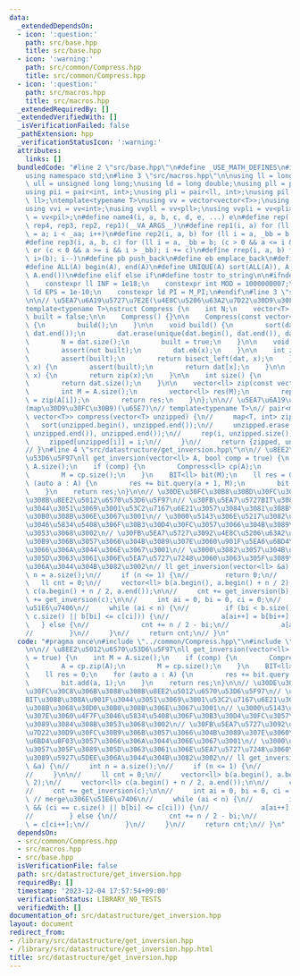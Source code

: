 ```yaml
---
data:
  _extendedDependsOn:
  - icon: ':question:'
    path: src/base.hpp
    title: src/base.hpp
  - icon: ':warning:'
    path: src/common/Compress.hpp
    title: src/common/Compress.hpp
  - icon: ':question:'
    path: src/macros.hpp
    title: src/macros.hpp
  _extendedRequiredBy: []
  _extendedVerifiedWith: []
  _isVerificationFailed: false
  _pathExtension: hpp
  _verificationStatusIcon: ':warning:'
  attributes:
    links: []
  bundledCode: "#line 2 \"src/base.hpp\"\n#define _USE_MATH_DEFINES\n#include <bits/stdc++.h>\n\
    using namespace std;\n#line 3 \"src/macros.hpp\"\n\nusing ll = long long;\nusing\
    \ ull = unsigned long long;\nusing ld = long double;\nusing pll = pair<ll, ll>;\n\
    using pii = pair<int, int>;\nusing pli = pair<ll, int>;\nusing pil = pair<int,\
    \ ll>;\ntemplate<typename T>\nusing vv = vector<vector<T>>;\nusing vvl = vv<ll>;\n\
    using vvi = vv<int>;\nusing vvpll = vv<pll>;\nusing vvpli = vv<pli>;\nusing vvpil\
    \ = vv<pil>;\n#define name4(i, a, b, c, d, e, ...) e\n#define rep(...) name4(__VA_ARGS__,\
    \ rep4, rep3, rep2, rep1)(__VA_ARGS__)\n#define rep1(i, a) for (ll i = 0, _aa\
    \ = a; i < _aa; i++)\n#define rep2(i, a, b) for (ll i = a, _bb = b; i < _bb; i++)\n\
    #define rep3(i, a, b, c) for (ll i = a, _bb = b; (c > 0 && a <= i && i < _bb)\
    \ or (c < 0 && a >= i && i > _bb); i += c)\n#define rrep(i, a, b) for (ll i=(a);\
    \ i>(b); i--)\n#define pb push_back\n#define eb emplace_back\n#define mkp make_pair\n\
    #define ALL(A) begin(A), end(A)\n#define UNIQUE(A) sort(ALL(A)), A.erase(unique(ALL(A)),\
    \ A.end())\n#define elif else if\n#define tostr to_string\n\n#ifndef CONSTANTS\n\
    \    constexpr ll INF = 1e18;\n    constexpr int MOD = 1000000007;\n    constexpr\
    \ ld EPS = 1e-10;\n    constexpr ld PI = M_PI;\n#endif\n#line 3 \"src/common/Compress.hpp\"\
    \n\n// \u5EA7\u6A19\u5727\u7E2E(\u4E8C\u5206\u63A2\u7D22\u30D9\u30FC\u30B9)\n\
    template<typename T>\nstruct Compress {\n    int N;\n    vector<T> dat;\n    bool\
    \ built = false;\n\n    Compress() {}\n\n    Compress(const vector<T> &A) : dat(A)\
    \ {\n        build();\n    }\n\n    void build() {\n        sort(dat.begin(),\
    \ dat.end());\n        dat.erase(unique(dat.begin(), dat.end()), dat.end());\n\
    \        N = dat.size();\n        built = true;\n    }\n\n    void add(T x) {\n\
    \        assert(not built);\n        dat.eb(x);\n    }\n\n    int zip(T x) {\n\
    \        assert(built);\n        return bisect_left(dat, x);\n    }\n\n    T unzip(int\
    \ x) {\n        assert(built);\n        return dat[x];\n    }\n\n    int operator[](T\
    \ x) {\n        return zip(x);\n    }\n\n    int size() {\n        assert(built);\n\
    \        return dat.size();\n    }\n\n    vector<ll> zip(const vector<T> &A) {\n\
    \        int M = A.size();\n        vector<ll> res(M);\n        rep(i, M) res[i]\
    \ = zip(A[i]);\n        return res;\n    }\n};\n\n// \u5EA7\u6A19\u5727\u7E2E\
    (map\u30D9\u30FC\u30B9)(\u65E7)\n// template<typename T>\n// pair<map<T, int>,\
    \ vector<T>> compress(vector<T> unzipped) {\n//     map<T, int> zipped;\n//  \
    \   sort(unzipped.begin(), unzipped.end());\n//     unzipped.erase(unique(unzipped.begin(),\
    \ unzipped.end()), unzipped.end());\n//     rep(i, unzipped.size()) {\n//    \
    \     zipped[unzipped[i]] = i;\n//     }\n//     return {zipped, unzipped};\n\
    // }\n#line 4 \"src/datastructure/get_inversion.hpp\"\n\n// \u8EE2\u5012\u6570\
    \u53D6\u5F97\nll get_inversion(vector<ll> A, bool comp = true) {\n    int M =\
    \ A.size();\n    if (comp) {\n        Compress<ll> cp(A);\n        A = cp.zip(A);\n\
    \        M = cp.size();\n    }\n    BIT<ll> bit(M);\n    ll res = 0;\n    for\
    \ (auto a : A) {\n        res += bit.query(a + 1, M);\n        bit.add(a, 1);\n\
    \    }\n    return res;\n}\n\n// \u30DE\u30FC\u30B8\u30BD\u30FC\u30C8\u306B\u3088\
    \u308B\u8EE2\u5012\u6570\u53D6\u5F97\n// \u30FB\u5EA7\u5727BIT\u3088\u308A\u901F\
    \u3044\u3051\u3069\u3001\u53C2\u7167\u6E21\u3057\u3084\u3081\u308B\u3068\u30D0\
    \u30B0\u308B\u306E\u3067\u3001\n// \u3000\u5143\u306E\u5217\u3082\u307E\u3060\u4F7F\
    \u3046\u5834\u5408\u306F\u30B3\u30D4\u30FC\u3057\u3066\u304B\u3089\u3084\u308B\
    \u3053\u3068\u3002\n// \u30FB\u5EA7\u5727\u3092\u4E8C\u5206\u63A2\u7D22\u30D9\u30FC\
    \u30B9\u306B\u3057\u3066\u304B\u3089\u307E\u3060\u901F\u5EA6\u6BD4\u8F03\u3057\
    \u3066\u306A\u3044\u306E\u3067\u3001\n// \u3000\u3082\u3057\u304B\u3057\u305F\u3089\
    \u305D\u3063\u3061\u306E\u5EA7\u5727\u7248\u3060\u3063\u305F\u3089\u5927\u5DEE\
    \u306A\u3044\u304B\u3082\u3002\n// ll get_inversion(vector<ll> &a) {\n//     int\
    \ n = a.size();\n//     if (n <= 1) {\n//         return 0;\n//     }\n\n//  \
    \   ll cnt = 0;\n//     vector<ll> b(a.begin(), a.begin() + n / 2);\n//     vector<ll>\
    \ c(a.begin() + n / 2, a.end());\n\n//     cnt += get_inversion(b);\n//     cnt\
    \ += get_inversion(c);\n\n//     int ai = 0, bi = 0, ci = 0;\n//     // merge\u306E\
    \u51E6\u7406\n//     while (ai < n) {\n//         if (bi < b.size() && (ci ==\
    \ c.size() || b[bi] <= c[ci])) {\n//             a[ai++] = b[bi++];\n//      \
    \   } else {\n//             cnt += n / 2 - bi;\n//             a[ai++] = c[ci++];\n\
    //         }\n//     }\n//     return cnt;\n// }\n"
  code: "#pragma once\n#include \"../common/Compress.hpp\"\n#include \"../macros.hpp\"\
    \n\n// \u8EE2\u5012\u6570\u53D6\u5F97\nll get_inversion(vector<ll> A, bool comp\
    \ = true) {\n    int M = A.size();\n    if (comp) {\n        Compress<ll> cp(A);\n\
    \        A = cp.zip(A);\n        M = cp.size();\n    }\n    BIT<ll> bit(M);\n\
    \    ll res = 0;\n    for (auto a : A) {\n        res += bit.query(a + 1, M);\n\
    \        bit.add(a, 1);\n    }\n    return res;\n}\n\n// \u30DE\u30FC\u30B8\u30BD\
    \u30FC\u30C8\u306B\u3088\u308B\u8EE2\u5012\u6570\u53D6\u5F97\n// \u30FB\u5EA7\u5727\
    BIT\u3088\u308A\u901F\u3044\u3051\u3069\u3001\u53C2\u7167\u6E21\u3057\u3084\u3081\
    \u308B\u3068\u30D0\u30B0\u308B\u306E\u3067\u3001\n// \u3000\u5143\u306E\u5217\u3082\
    \u307E\u3060\u4F7F\u3046\u5834\u5408\u306F\u30B3\u30D4\u30FC\u3057\u3066\u304B\
    \u3089\u3084\u308B\u3053\u3068\u3002\n// \u30FB\u5EA7\u5727\u3092\u4E8C\u5206\u63A2\
    \u7D22\u30D9\u30FC\u30B9\u306B\u3057\u3066\u304B\u3089\u307E\u3060\u901F\u5EA6\
    \u6BD4\u8F03\u3057\u3066\u306A\u3044\u306E\u3067\u3001\n// \u3000\u3082\u3057\u304B\
    \u3057\u305F\u3089\u305D\u3063\u3061\u306E\u5EA7\u5727\u7248\u3060\u3063\u305F\
    \u3089\u5927\u5DEE\u306A\u3044\u304B\u3082\u3002\n// ll get_inversion(vector<ll>\
    \ &a) {\n//     int n = a.size();\n//     if (n <= 1) {\n//         return 0;\n\
    //     }\n\n//     ll cnt = 0;\n//     vector<ll> b(a.begin(), a.begin() + n /\
    \ 2);\n//     vector<ll> c(a.begin() + n / 2, a.end());\n\n//     cnt += get_inversion(b);\n\
    //     cnt += get_inversion(c);\n\n//     int ai = 0, bi = 0, ci = 0;\n//    \
    \ // merge\u306E\u51E6\u7406\n//     while (ai < n) {\n//         if (bi < b.size()\
    \ && (ci == c.size() || b[bi] <= c[ci])) {\n//             a[ai++] = b[bi++];\n\
    //         } else {\n//             cnt += n / 2 - bi;\n//             a[ai++]\
    \ = c[ci++];\n//         }\n//     }\n//     return cnt;\n// }\n"
  dependsOn:
  - src/common/Compress.hpp
  - src/macros.hpp
  - src/base.hpp
  isVerificationFile: false
  path: src/datastructure/get_inversion.hpp
  requiredBy: []
  timestamp: '2023-12-04 17:57:54+09:00'
  verificationStatus: LIBRARY_NO_TESTS
  verifiedWith: []
documentation_of: src/datastructure/get_inversion.hpp
layout: document
redirect_from:
- /library/src/datastructure/get_inversion.hpp
- /library/src/datastructure/get_inversion.hpp.html
title: src/datastructure/get_inversion.hpp
---
```

